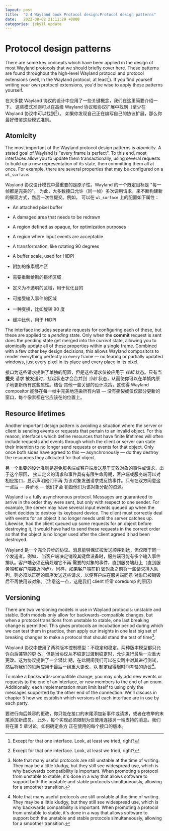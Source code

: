 ```yaml
---
layout: post
title:  "2.4 Wayland book Protocol design:Protocol design patterns"
date:   2022-08-02 21:11:29 +0800
categories: jekyll update
---
```

# Protocol design patterns

There are some key concepts which have been applied in the design of most
Wayland protocols that we should briefly cover here. These patterns are found
throughout the high-level Wayland protocol and protocol extensions (well, in the
Wayland protocol, at least[^1]). If you find yourself writing your own
protocol extensions, you'd be wise to apply these patterns yourself.

在大多数 Wayland 协议的设计中应用了一些关键概念，我们在这里简要介绍一下。
这些模式准则可以在高级 Wayland 协议和协议扩展中找到（至少在 Wayland 协议中可以找到[^1]）。
如果你发现自己正在编写自己的协议扩展，那么你最好借鉴这些模式准则。

## Atomicity

The most important of the Wayland protocol design patterns is *atomicity*. A
stated goal of Wayland is "every frame is perfect". To this end, most interfaces
allow you to update them transactionally, using several requests to build up a
new representation of its state, then committing them all at once. For example,
there are several properties that may be configured on a `wl_surface`:

Wayland 协议设计模式中最重要的是原子性。Wayland 的一个既定目标是 "每一帧都是完美的"。
为此，大多数接口允许（同一帧）多次调用请求，来不断构建新的展现方式，然后一次性提交。例如，
可以在 `wl_surface` 上的配置如下属性：

- An attached pixel buffer
- A damaged area that needs to be redrawn
- A region defined as opaque, for optimization purposes
- A region where input events are acceptable
- A transformation, like rotating 90 degrees
- A buffer scale, used for HiDPI

-	附加的像素缓冲区
-	需要重新绘制的损坏区域
-	定义为不透明的区域，用于优化目的
-	可接受输入事件的区域
-	一种变换，比如旋转 90 度
-	缓冲比例，用于 HiDPI


The interface includes separate requests for configuring each of these, but
these are applied to a *pending* state. Only when the **commit** request is sent
does the pending state get merged into the *current* state, allowing you to
atomically update all of these properties within a single frame. Combined with a
few other key design decisions, this allows Wayland compositors to render
everything perfectly in every frame &mdash; no tearing or partially updated 
windows, just every pixel in its place and every place in its pixel.

接口为这些请求提供了单独的配置，但是这些请求仅被应用于 *挂起* 状态。只有当 **提交** 请求
被发送时，挂起状态才会合并到 *当前* 状态，从而使你可以在单帧内原子地更新所有这些属性。结合
其他一些关键的设计决策，这使得 Wayland compositor 能够在每一帧中完美地渲染所有内容 &mdash; 
没有撕裂或仅仅部分更新的窗口，每个像素都在它应该在的位置上。

## Resource lifetimes

Another important design pattern is avoiding a situation where the server or
client is sending events or requests that pertain to an invalid object. For this
reason, interfaces which define resources that have finite lifetimes will often
include requests and events through which the client or server can state their
intention to no longer send requests or events for that object. Only once both
sides have agreed to this &mdash; asynchronously &mdash; do they destroy the 
resources they allocated for that object.

另一个重要的设计准则是避免服务端或客户端发送基于无效对象的事件或请求。出于这个原因，
接口定义的请求和事件具有有限生命周期，客户端或服务端可以对相应接口，显示声明他们不再
为该对象发送请求或反馈事件。只有在双方同意这一点后 &mdash; 异步地 &mdash; 他们才会
销毁他们为该对象分配的资源。

Wayland is a fully asynchronous protocol. Messages are guaranteed to arrive in
the order they were sent, but only with respect to one sender. For example, the
server may have several input events queued up when the client decides to
destroy its keyboard device. The client must correctly deal with events for an
object it no longer needs until the server catches up. Likewise, had the client
queued up some requests for an object before destroying it, it would have had to
send these requests in the correct order so that the object is no longer used
after the client agreed it had been destroyed.

Wayland 是一个完全异步的协议。消息能够保证按发送顺序到达，但仅限于同一个发送者。例如，
当客户端决定销毁其键盘设备时，服务端可能有多个输入事件排队。客户端必须正确处理它不再
需要的对象的事件，直到服务端赶上（直到服务端和客户端接近同步）。同样，如果客户端在销
毁对象之前将一些请求排入队列，则必须以正确的顺序发送这些请求，以便客户端在服务端同意
对象已被销毁后不再使用该对象。（注意这一点，这是我们 client 经常 coredump 的原因）

## Versioning

There are two versioning models in use in Wayland protocols: unstable and
stable. Both models only allow for backwards-compatible changes, but when a
protocol transitions from unstable to stable, one last breaking change is
permitted. This gives protocols an incubation period during which we can test
them in practice, then apply our insights in one last big set of breaking
changes to make a protocol that should stand the test of time[^2].

Wayland 协议中使用了两种版本控制模型：不稳定和稳定。两种版本模型都只允许向后兼容的更
改，但是当协议从不稳定过渡到稳定时，允许进行最后一次重大更改。这为协议提供了一个潜伏
期，在此期间我们可以在实践中对其进行测试，然后将我们的见解应用于最后一组重大更改，以
制定经得起时间考验的协议[^2]。

To make a backwards-compatible change, you may only add new events or requests
to the end of an interface, or new members to the end of an enum. Additionally,
each implementation must limit itself to using only the messages supported by
the other end of the connection. We'll discuss in chapter 5 how we establish
which versions of each interface are in use by each party.

要进行向后兼容的更改，你只能在接口的末尾添加新事件或请求，或者在枚举的末尾添加新成员。
此外，每个实现必须限制为仅使用连接另一端支持的消息。我们将在第 5 章讨论，如何确定各方
正在使用的每个接口的版本。

[^1]: Except for that one interface. Look, at least we tried, right?

[^1]: 除了那个接口。看，至少我们试过了，对吧？

[^2]: Note that many useful protocols are still unstable at the time of writing. They may be a little kludgy, but they still see widespread use, which is why backwards compatibility is important. When promoting a protocol from unstable to stable, it's done in a way that allows software to support both the unstable and stable protocols simultaneously, allowing for a smoother transition.

[^2]: 请注意，在撰写本文时，许多有用的协议仍然不稳定。它们可能有点笨拙，但它们仍然被广泛使用，这就是向后兼容性很重要的原因。将协议从不稳定升级到稳定时，其方式是允许软件同时支持不稳定和稳定协议，从而实现更平滑的过渡。
